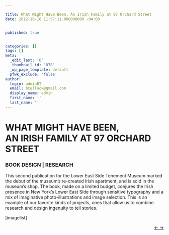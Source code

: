 ```yaml
---

title: What Might Have Been, An Irish Family at 97 Orchard Street
date: 2012-10-16 11:57:11.000000000 -04:00


published: true


categories: []
tags: []
meta:
  _edit_last: '6'
  _thumbnail_id: '878'
  _wp_page_template: default
  pfwk_exclude: 'false'
author:
  login: adminBT
  email: btellock@gmail.com
  display_name: admin
  first_name: ''
  last_name: ''
---
```

<h1>WHAT MIGHT HAVE BEEN,<br />
AN IRISH FAMILY AT 97 ORCHARD STREET</h1>
<h3>BOOK DESIGN | RESEARCH</h3>
This second publication for the Lower East Side Tenement Museum marked the debut of the museum’s re-created Irish apartment, and is sold in the museum’s shop. <span>The book, made on a limited budget, conjures the Irish presence in New York’s Lower East Side through sensitive typography and a mix of imaginative photo-illustrations and image selection.</span> This is an example of our favorite kinds of projects, ones that allow us to combine research and design ingenuity to tell stories.


[imagelist]


<p style="text-align: right;"><a href="http://thegraphicsoffice.com/portfolio/a-tenement-story/">← </a><a href="http://thegraphicsoffice.com/portfolio/typographic-tastemakers/">→</a>


